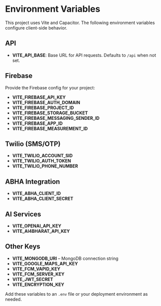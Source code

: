 # Environment Variables

This project uses Vite and Capacitor. The following environment variables configure client-side behavior.

## API

- **VITE_API_BASE**: Base URL for API requests. Defaults to `/api` when not set.

## Firebase

Provide the Firebase config for your project:

- **VITE_FIREBASE_API_KEY**
- **VITE_FIREBASE_AUTH_DOMAIN**
- **VITE_FIREBASE_PROJECT_ID**
- **VITE_FIREBASE_STORAGE_BUCKET**
- **VITE_FIREBASE_MESSAGING_SENDER_ID**
- **VITE_FIREBASE_APP_ID**
- **VITE_FIREBASE_MEASUREMENT_ID**

## Twilio (SMS/OTP)

- **VITE_TWILIO_ACCOUNT_SID**
- **VITE_TWILIO_AUTH_TOKEN**
- **VITE_TWILIO_PHONE_NUMBER**

## ABHA Integration

- **VITE_ABHA_CLIENT_ID**
- **VITE_ABHA_CLIENT_SECRET**

## AI Services

- **VITE_OPENAI_API_KEY**
- **VITE_AI4BHARAT_API_KEY**

## Other Keys

- **VITE_MONGODB_URI** – MongoDB connection string
- **VITE_GOOGLE_MAPS_API_KEY**
- **VITE_FCM_VAPID_KEY**
- **VITE_FCM_SERVER_KEY**
- **VITE_JWT_SECRET**
- **VITE_ENCRYPTION_KEY**

Add these variables to an `.env` file or your deployment environment as needed.
